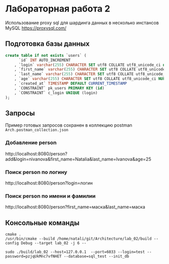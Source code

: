 # Лабораторная работа 2

Использование proxy sql для шардинга данных в несколько инстансов MySQL https://proxysql.com/

## Подготовка базы данных
````sql
create table if not exists `users` (
      `id` INT AUTO_INCREMENT
    , `login` varchar(255) CHARACTER SET utf8 COLLATE utf8_unicode_ci not null
    , `first_name` varchar(255) CHARACTER SET utf8 COLLATE utf8_unicode_ci NULL
    , `last_name` varchar(255) CHARACTER SET utf8 COLLATE utf8_unicode_ci NULL
    , `age` varchar(255) CHARACTER SET utf8 COLLATE utf8_unicode_ci NULL
    , `created_at` TIMESTAMP DEFAULT CURRENT_TIMESTAMP
    , `CONSTRAINT` pk_users PRIMARY KEY (id)
    , `CONSTRAINT` c_login UNIQUE (login)
);
````
## Запросы

Пример готовых запросов сохранен в коллекцию postman `Arch.postman_collection.json`

### Добавление person

http://localhost:8080/person?add&login=nivanova&first_name=Natalia&last_name=Ivanova&age=25

### Поиск person по логину

http://localhost:8080/person?login=логин

### Поиск person по имени и фамилии

http://localhost:8080/person?first_name=маска&last_name=маска


## Консольные команды
````
cmake .
/usr/bin/cmake --build /home/natali/git/Architecture/lab_02/build --config Debug --target lab_02 -j 6 --

sudo ./build/lab_02 --host=127.0.0.1  --port=6033 --login=test --password=pzjqUkMnc7vfNHET --database=sql_test --init_db
````
